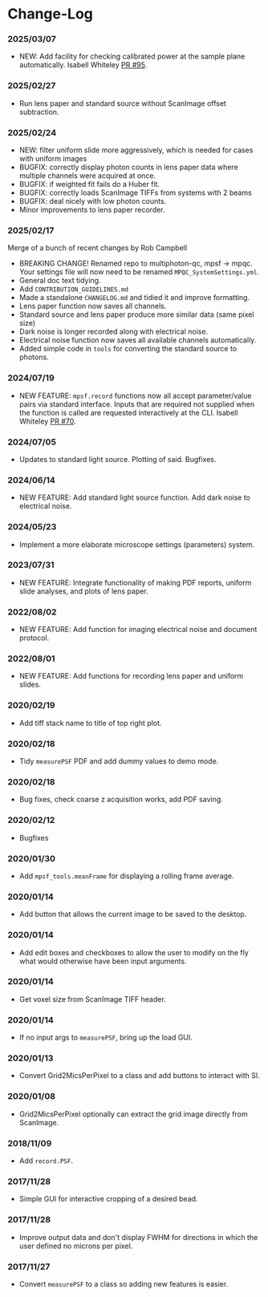 
# Change-Log


### 2025/03/07
* NEW: Add facility for checking calibrated power at the sample plane automatically. Isabell Whiteley [PR #95]([https://github.com/SWC-Advanced-Microscopy/multiphoton-qc/pull/95).



### 2025/02/27
* Run lens paper and standard source without ScanImage offset subtraction. 


### 2025/02/24
* NEW: filter uniform slide more aggressively, which is needed for cases with uniform images
* BUGFIX: correctly display photon counts in lens paper data where multiple channels were acquired at once.
* BUGFIX: if weighted fit fails do a Huber fit.
* BUGFIX: correctly loads ScanImage TIFFs from systems with 2 beams
* BUGFIX: deal nicely with low photon counts.
* Minor improvements to lens paper recorder.


### 2025/02/17
Merge of a bunch of recent changes by Rob Campbell
* BREAKING CHANGE! Renamed repo to multiphoton-qc, mpsf -> mpqc. Your settings file will
  now need to be renamed `MPQC_SystemSettings.yml`.
* General doc text tidying. 
* Add `CONTRIBUTION_GUIDELINES.md`
* Made a standalone `CHANGELOG.md` and tidied it and improve formatting.
* Lens paper function now saves all channels.
* Standard source and lens paper produce more similar data (same pixel size)
* Dark noise is longer recorded along with electrical noise.
* Electrical noise function now saves all available channels automatically. 
* Added simple code in `tools` for converting the standard source to photons. 


### 2024/07/19
* NEW FEATURE: `mpsf.record` functions now all accept parameter/value pairs via standard interface.
Inputs that are required not supplied when the function is called are requested interactively at the CLI. Isabell Whiteley [PR #70](https://github.com/SWC-Advanced-Microscopy/measurePSF/pull/70).


### 2024/07/05
* Updates to standard light source. Plotting of said. Bugfixes.

### 2024/06/14
* NEW FEATURE: Add standard light source function. Add dark noise to electrical noise.

### 2024/05/23
* Implement a more elaborate microscope settings (parameters) system.

### 2023/07/31
* NEW FEATURE: Integrate functionality of making PDF reports, uniform slide analyses, and plots of lens paper. 

### 2022/08/02
* NEW FEATURE: Add function for imaging electrical noise and document protocol.

### 2022/08/01
* NEW FEATURE: Add functions for recording lens paper and uniform slides.

### 2020/02/19
* Add tiff stack name to title of top right plot.

### 2020/02/18
* Tidy `measurePSF` PDF and add dummy values to demo mode.

### 2020/02/18
* Bug fixes, check coarse z acquisition works, add PDF saving.

### 2020/02/12
* Bugfixes

### 2020/01/30
* Add `mpsf_tools.meanFrame` for displaying a rolling frame average.

### 2020/01/14
* Add button that allows the current image to be saved to the desktop.

### 2020/01/14
* Add edit boxes and checkboxes to allow the user to modify on the fly what would otherwise have been input arguments.

### 2020/01/14
* Get voxel size from ScanImage TIFF header.

### 2020/01/14
* If no input args to `measurePSF`, bring up the load GUI.

### 2020/01/13
* Convert Grid2MicsPerPixel to a class and add buttons to interact with SI.

### 2020/01/08
* Grid2MicsPerPixel optionally can extract the grid image directly from ScanImage.

### 2018/11/09
* Add `record.PSF`.

### 2017/11/28
* Simple GUI for interactive cropping of a desired bead.

### 2017/11/28
* Improve output data and don't display FWHM for directions in which the user defined no microns per pixel.

### 2017/11/27
* Convert `measurePSF` to a class so adding new features is easier.



